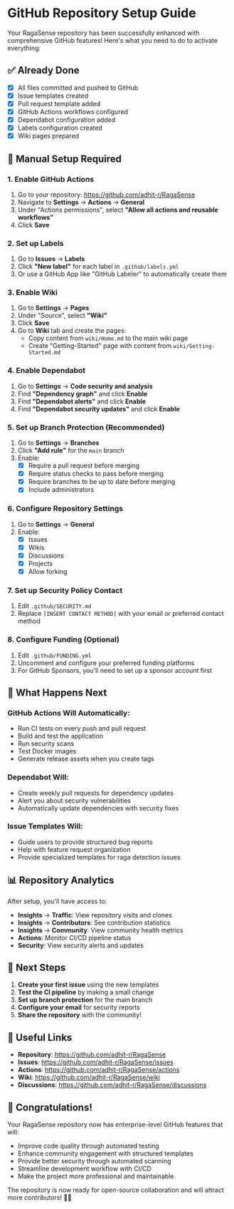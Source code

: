 # GitHub Repository Setup Guide

Your RagaSense repository has been successfully enhanced with comprehensive GitHub features! Here's what you need to do to activate everything:

## ✅ Already Done
- [x] All files committed and pushed to GitHub
- [x] Issue templates created
- [x] Pull request template added
- [x] GitHub Actions workflows configured
- [x] Dependabot configuration added
- [x] Labels configuration created
- [x] Wiki pages prepared

## 🔧 Manual Setup Required

### 1. Enable GitHub Actions
1. Go to your repository: https://github.com/adhit-r/RagaSense
2. Navigate to **Settings** → **Actions** → **General**
3. Under "Actions permissions", select **"Allow all actions and reusable workflows"**
4. Click **Save**

### 2. Set up Labels
1. Go to **Issues** → **Labels**
2. Click **"New label"** for each label in `.github/labels.yml`
3. Or use a GitHub App like "GitHub Labeler" to automatically create them

### 3. Enable Wiki
1. Go to **Settings** → **Pages**
2. Under "Source", select **"Wiki"**
3. Click **Save**
4. Go to **Wiki** tab and create the pages:
   - Copy content from `wiki/Home.md` to the main wiki page
   - Create "Getting-Started" page with content from `wiki/Getting-Started.md`

### 4. Enable Dependabot
1. Go to **Settings** → **Code security and analysis**
2. Find **"Dependency graph"** and click **Enable**
3. Find **"Dependabot alerts"** and click **Enable**
4. Find **"Dependabot security updates"** and click **Enable**

### 5. Set up Branch Protection (Recommended)
1. Go to **Settings** → **Branches**
2. Click **"Add rule"** for the `main` branch
3. Enable:
   - [x] Require a pull request before merging
   - [x] Require status checks to pass before merging
   - [x] Require branches to be up to date before merging
   - [x] Include administrators

### 6. Configure Repository Settings
1. Go to **Settings** → **General**
2. Enable:
   - [x] Issues
   - [x] Wikis
   - [x] Discussions
   - [x] Projects
   - [x] Allow forking

### 7. Set up Security Policy Contact
1. Edit `.github/SECURITY.md`
2. Replace `[INSERT CONTACT METHOD]` with your email or preferred contact method

### 8. Configure Funding (Optional)
1. Edit `.github/FUNDING.yml`
2. Uncomment and configure your preferred funding platforms
3. For GitHub Sponsors, you'll need to set up a sponsor account first

## 🚀 What Happens Next

### GitHub Actions Will Automatically:
- Run CI tests on every push and pull request
- Build and test the application
- Run security scans
- Test Docker images
- Generate release assets when you create tags

### Dependabot Will:
- Create weekly pull requests for dependency updates
- Alert you about security vulnerabilities
- Automatically update dependencies with security fixes

### Issue Templates Will:
- Guide users to provide structured bug reports
- Help with feature request organization
- Provide specialized templates for raga detection issues

## 📊 Repository Analytics

After setup, you'll have access to:
- **Insights** → **Traffic**: View repository visits and clones
- **Insights** → **Contributors**: See contribution statistics
- **Insights** → **Community**: View community health metrics
- **Actions**: Monitor CI/CD pipeline status
- **Security**: View security alerts and updates

## 🎯 Next Steps

1. **Create your first issue** using the new templates
2. **Test the CI pipeline** by making a small change
3. **Set up branch protection** for the main branch
4. **Configure your email** for security reports
5. **Share the repository** with the community!

## 🔗 Useful Links

- **Repository**: https://github.com/adhit-r/RagaSense
- **Issues**: https://github.com/adhit-r/RagaSense/issues
- **Actions**: https://github.com/adhit-r/RagaSense/actions
- **Wiki**: https://github.com/adhit-r/RagaSense/wiki
- **Discussions**: https://github.com/adhit-r/RagaSense/discussions

## 🎉 Congratulations!

Your RagaSense repository now has enterprise-level GitHub features that will:
- Improve code quality through automated testing
- Enhance community engagement with structured templates
- Provide better security through automated scanning
- Streamline development workflow with CI/CD
- Make the project more professional and maintainable

The repository is now ready for open-source collaboration and will attract more contributors! 🎵✨
